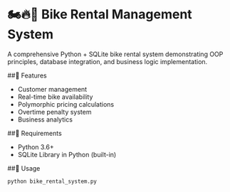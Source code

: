 # 🏍️🔥💨 Bike Rental Management System

A comprehensive Python + SQLite bike rental system demonstrating OOP principles, database integration, and business logic implementation.

##🌟 Features 
- Customer management
- Real-time bike availability
- Polymorphic pricing calculations
- Overtime penalty system
- Business analytics

##🌟 Requirements
- Python 3.6+
- SQLite Library in Python (built-in)

##🌟 Usage
```bash
python bike_rental_system.py
